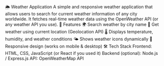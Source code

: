 🌦️ Weather Application
A simple and responsive weather application that allows users to search for current weather information of any city worldwide. It fetches real-time weather data using the OpenWeather API (or any weather API you use).
🚀 Features
🌍 Search weather by city name
📍 Get weather using current location (Geolocation API)
🌡️ Displays temperature, humidity, and weather conditions
🌤️ Shows weather icons dynamically
📱 Responsive design (works on mobile & desktop)
🛠️ Tech Stack
Frontend: HTML, CSS, JavaScript (or React if you used it)
Backend (optional): Node.js / Express.js
API: OpenWeatherMap API

